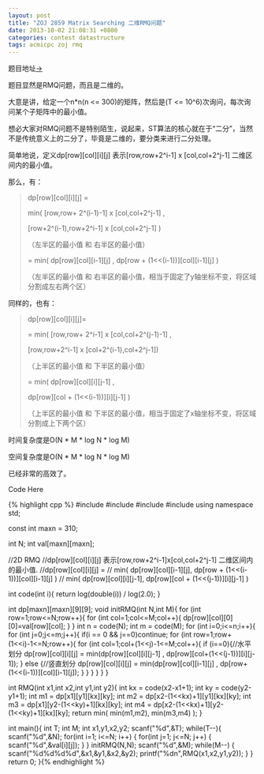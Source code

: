 ```yaml
---
layout: post
title: "ZOJ 2859 Matrix Searching 二维RMQ问题"
date: 2013-10-02 21:08:31 +0800
categories: contest datastructure
tags: acmicpc zoj rmq
---
```

题目地址<a title="ZOJ 2859" href="http://acm.zju.edu.cn/onlinejudge/showProblem.do?problemCode=2859" target="_blank">-></a>

题目显然是RMQ问题，而且是二维的。

大意是讲，给定一个n*n(n <= 300)的矩阵，然后是(T <= 10^6)次询问，每次询问某个子矩阵中的最小值。

想必大家对RMQ问题不是特别陌生，说起来，ST算法的核心就在于“二分”，当然不是传统意义上的二分了，毕竟是二维的，要分类来进行二分处理。

简单地说，定义dp[row][col][i][j] 表示[row,row+2^i-1] x [col,col+2^j-1] 二维区间内的最小值。

那么，有：

<blockquote>dp[row][col][i][j] =

min( [row,row+ 2^(i-1)-1] x [col,col+2^j-1] ,

[row+2^(i-1),row+2^i-1] x [col,col+2^j-1] )

（左半区的最小值 和 右半区的最小值）

= min( dp[row][col][i-1][j] , dp[row + (1<<(i-1))][col][i-1][j] )

（左半区的最小值 和 右半区的最小值，相当于固定了y轴坐标不变，将区域分割成左右两个区）
</blockquote>

同样的，也有：

<blockquote>dp[row][col][i][j]=

= min( [row,row+ 2^i-1] x [col,col+2^(j-1)-1] ,

[row,row+2^i-1] x [col+2^(i-1),col+2^j-1])

（上半区的最小值 和 下半区的最小值）

= min( dp[row][col][i][j-1] ,

dp[row][col + (1<<(i-1))][i][j-1] )

（上半区的最小值 和 下半区的最小值，相当于固定了x轴坐标不变，将区域分割成上下两个区）
</blockquote>

时间复杂度是O(N * M * log N * log M)

空间复杂度是O(N * M * log N * log M)

已经非常的高效了。

Code Here

{% highlight cpp %}
#include <iostream>
#include <cstdio>
#include <cmath>
#include <algorithm>
using namespace std;

const int maxn = 310;

int N;
int val[maxn][maxn];

//2D RMQ
//dp[row][col][i][j] 表示[row,row+2^i-1]x[col,col+2^j-1] 二维区间内的最小值.
//dp[row][col][i][j] = 
//	min( dp[row][col][i-1][j], dp[row + (1<<(i-1))][col][i-1][j] )
//    	min( dp[row][col][i][j-1], dp[row][col + (1<<(j-1))][i][j-1] )

int code(int i){
    return log(double(i)) / log(2.0);
}

int dp[maxn][maxn][9][9];
void initRMQ(int N,int M){
	for (int row=1;row<=N;row++){
	for (int col=1;col<=M;col++){
		dp[row][col][0][0]=val[row][col];
	}
	}
	int n = code(N);
	int m = code(M);
	for (int i=0;i<=n;i++){
	for (int j=0;j<=m;j++){
		if(i == 0 && j==0)continue;
		for (int row=1;row+(1<<i)-1<=N;row++){
		for (int col=1;col+(1<<j)-1<=M;col++){
			if (i==0){//水平划分
				dp[row][col][i][j] = min(dp[row][col][i][j-1] , dp[row][col+(1<<(j-1))][i][j-1]);
			}
			else {//竖直划分
				dp[row][col][i][j] = min(dp[row][col][i-1][j] , dp[row+(1<<(i-1))][col][i-1][j]);
			}
		}
		}
	}
	}
}

int RMQ(int x1,int x2,int y1,int y2){
	int kx = code(x2-x1+1);
	int ky = code(y2-y1+1);
	int m1 = dp[x1][y1][kx][ky];
	int m2 = dp[x2-(1<<kx)+1][y1][kx][ky];
	int m3 = dp[x1][y2-(1<<ky)+1][kx][ky];
	int m4 = dp[x2-(1<<kx)+1][y2-(1<<ky)+1][kx][ky];
	return min( min(m1,m2), min(m3,m4) );
}


int main(){
	int T;
	int M;
	int x1,y1,x2,y2;
	scanf("%d",&T);
	while(T--){
		scanf("%d",&N);
		for(int i=1; i<=N; i++) {
			for(int j=1; j<=N; j++) {
				scanf("%d",&val[i][j]);
			}
		}
		initRMQ(N,N);
		scanf("%d",&M);
		while(M--)	{
			scanf("%d%d%d%d",&x1,&y1,&x2,&y2);
			printf("%dn",RMQ(x1,x2,y1,y2));
		}
	}
	return 0;
}{% endhighlight %}
